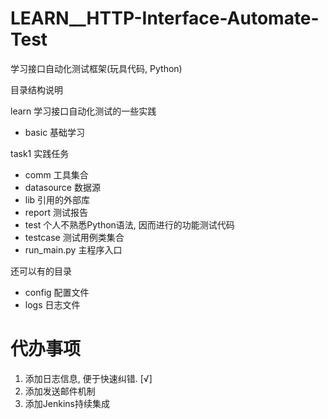 # LEARN__HTTP-Interface-Automate-Test
学习接口自动化测试框架(玩具代码, Python)


目录结构说明

learn               学习接口自动化测试的一些实践
- basic             基础学习

task1               实践任务
- comm              工具集合
- datasource        数据源
- lib               引用的外部库
- report            测试报告
- test              个人不熟悉Python语法, 因而进行的功能测试代码
- testcase          测试用例类集合
- run_main.py       主程序入口


还可以有的目录
- config            配置文件
- logs              日志文件



# 代办事项
1. 添加日志信息, 便于快速纠错. [√] 
2. 添加发送邮件机制
3. 添加Jenkins持续集成